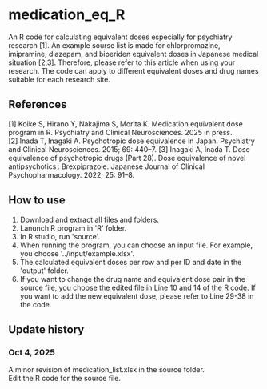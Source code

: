 # medication_eq_R

An R code for calculating equivalent doses especially for psychiatry research [1]. An example sourse list is made for chlorpromazine, imipramine, diazepam, and biperiden equivalent doses in Japanese medical situation [2,3]. Therefore, please refer to this article when using your research. The code can apply to different equivalent doses and drug names suitable for each research site. 

## References

[1] Koike S, Hirano Y, Nakajima S, Morita K. Medication equivalent dose program in R. Psychiatry and Clinical Neurosciences. 2025 in press.<br>
[2] Inada T, Inagaki A. Psychotropic dose equivalence in Japan. Psychiatry and Clinical Neurosciences. 2015; 69: 440–7. 
[3] Inagaki A, Inada T. Dose equivalence of psychotropic drugs (Part 28). Dose equivalence of novel antipsychotics : Brexpiprazole. Japanese Journal of Clinical Psychopharmacology. 2022; 25: 91–8. 

## How to use
1. Download and extract all files and folders.
2. Lanunch R program in 'R' folder.
3. In R studio, run 'source'.
4. When running the program, you can choose an input file. For example, you choose '../input/example.xlsx'.
5. The calculated equivalent doses per row and per ID and date in the 'output' folder.
6. If you want to change the drug name and equivalent dose pair in the source file, you choose the edited file in Line 10 and 14 of the R code. If you want to add the new equivalent dose, please refer to Line 29-38 in the code.

## Update history

### Oct 4, 2025
A minor revision of medication_list.xlsx in the source folder.<br>
Edit the R code for the source file.

